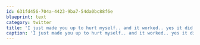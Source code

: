 ```yaml
---
id: 631fd456-704a-4423-9ba7-54da0bc88f6e
blueprint: text
category: twitter
title: 'I just made you up to hurt myself.. and it worked.. yes it did.'
caption: 'I just made you up to hurt myself.. and it worked.. yes it did.'
---
```

